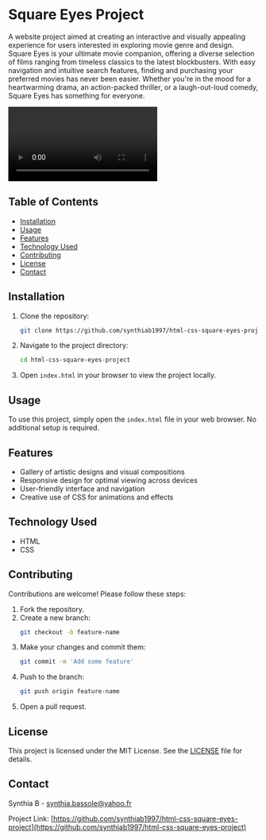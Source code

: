 # Square Eyes Project

A website project aimed at creating an interactive and visually appealing experience for users interested in exploring movie genre and design. 
Square Eyes is your ultimate movie companion, offering a diverse selection of films ranging from timeless classics to the latest blockbusters. With easy navigation and intuitive search features, finding and purchasing your preferred movies has never been easier. Whether you're in the mood for a heartwarming drama, an action-packed thriller, or a laugh-out-loud comedy, Square Eyes has something for everyone.

![Square Eyes Project Screenshot](/assets/Screen%20Recording%202024-06-06%20at%2021.43.47.mov)

## Table of Contents

- [Installation](#installation)
- [Usage](#usage)
- [Features](#features)
- [Technology Used](#technology-used)
- [Contributing](#contributing)
- [License](#license)
- [Contact](#contact)

## Installation

1. Clone the repository:
    ```bash
    git clone https://github.com/synthiab1997/html-css-square-eyes-project.git
    ```
2. Navigate to the project directory:
    ```bash
    cd html-css-square-eyes-project
    ```
3. Open `index.html` in your browser to view the project locally.

## Usage

To use this project, simply open the `index.html` file in your web browser. No additional setup is required.

## Features

- Gallery of artistic designs and visual compositions
- Responsive design for optimal viewing across devices
- User-friendly interface and navigation
- Creative use of CSS for animations and effects

## Technology Used

- HTML
- CSS

## Contributing

Contributions are welcome! Please follow these steps:

1. Fork the repository.
2. Create a new branch:
    ```bash
    git checkout -b feature-name
    ```
3. Make your changes and commit them:
    ```bash
    git commit -m 'Add some feature'
    ```
4. Push to the branch:
    ```bash
    git push origin feature-name
    ```
5. Open a pull request.

## License

This project is licensed under the MIT License. See the [LICENSE](LICENSE) file for details.

## Contact

Synthia B - [synthia.bassole@yahoo.fr](mailto:synthia.bassole@yahoo.fr)

Project Link: [https://github.com/synthiab1997/html-css-square-eyes-project](https://github.com/synthiab1997/html-css-square-eyes-project)
